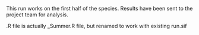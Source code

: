This run works on the first half of the species.
Results have been sent to the project team for analysis.

.R file is actually _Summer.R file, but renamed to work with existing run.sif